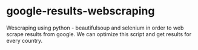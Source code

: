 # google-results-webscraping
Wescraping using python - beautifulsoup and selenium in order to web scrape results from google. We can optimize this script and get results for every country.
